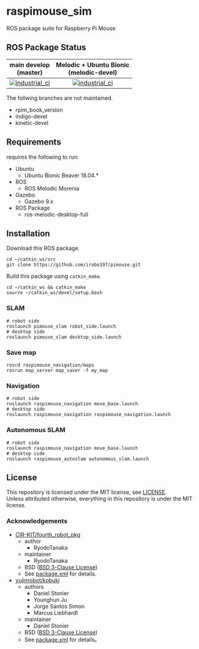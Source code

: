 # raspimouse_sim

ROS package suite for Raspberry Pi Mouse

## ROS Package Status

| main develop<br>(master)|Melodic + Ubuntu Bionic<br>(melodic-devel)|
|:---:|:---:|
|[![industrial_ci](https://github.com/rt-net/raspimouse_sim/workflows/industrial_ci/badge.svg?branch=master)](https://github.com/rt-net/raspimouse_sim/actions?query=branch%3Amaster+workflow%3Aindustrial_ci)|[![industrial_ci](https://github.com/rt-net/raspimouse_sim/workflows/industrial_ci/badge.svg?branch=melodic-devel)](https://github.com/rt-net/raspimouse_sim/actions?query=branch%3Amelodic-devel+workflow%3Aindustrial_ci)|

The follwing branches are not maintained.

* rpim_book_version
* indigo-devel
* kinetic-devel


## Requirements

requires the following to run:

* Ubuntu
  * Ubuntu Bionic Beaver 18.04.*
* ROS
  * ROS Melodic Morenia
* Gazebo
  * Gazebo 9.x
* ROS Package
  * ros-melodic-desktop-full

## Installation

Download this ROS package.

```
cd ~/catkin_ws/src
git clone https://github.com/irobo197/pimouse.git
```
Build this package using `catkin_make`.

```
cd ~/catkin_ws && catkin_make
source ~/catkin_ws/devel/setup.bash
```
### SLAM

```
# robot side
roslaunch pimouse_slam robot_side.launch
# desktop side
roslaunch pimouse_slam desktop_side.launch
```

### Save map
```
roscd raspimouse_navigation/maps
rosrun map_server map_saver -f my_map
```
### Navigation

```
# robot side
roslaunch raspimouse_navigation move_base.launch
# desktop side
roslaunch raspimouse_navigation raspimouse_navigation.launch
```
### Autonomous SLAM

```
# robot side
roslaunch raspimouse_navigation move_base.launch
# desktop side
roslaunch raspimouse_autoslam autonomous_slam.launch
```
## License

This repository is licensed under the MIT license, see [LICENSE]( ./LICENSE ).  
Unless attributed otherwise, everything in this repository is under the MIT license.

### Acknowledgements

* [CIR-KIT/fourth_robot_pkg]( https://github.com/CIR-KIT/fourth_robot_pkg )
  * author
    * RyodoTanaka
  * maintainer
    * RyodoTanaka
  * BSD ([BSD 3-Clause License](https://opensource.org/licenses/BSD-3-Clause))
  * See [package.xml](https://github.com/CIR-KIT/fourth_robot_pkg/blob/indigo-devel/fourth_robot_control/package.xml) for details.
* [yujinrobot/kobuki]( https://github.com/yujinrobot/kobuki )
  * authors
    * Daniel Stonier
    * Younghun Ju
    * Jorge Santos Simon
    * Marcus Liebhardt
  * maintainer
    * Daniel Stonier
  * BSD ([BSD 3-Clause License](https://opensource.org/licenses/BSD-3-Clause))
  * See [package.xml](https://github.com/yujinrobot/kobuki/blob/melodic/kobuki/package.xml) for details。
